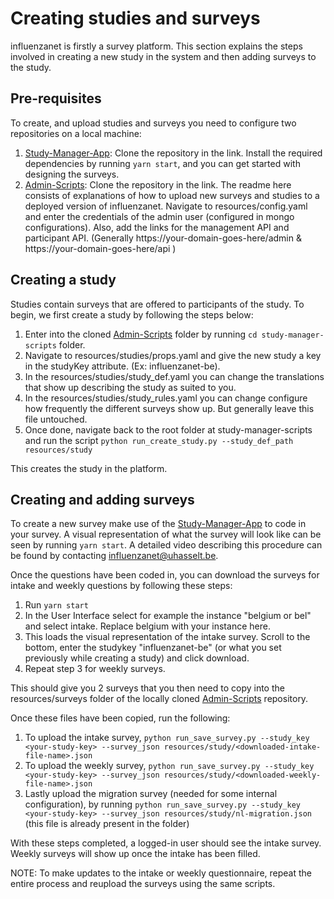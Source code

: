 # Creating studies and surveys

influenzanet is firstly a survey platform. This section explains the steps involved in creating a new study in the system and then adding surveys to the study.

## Pre-requisites

To create, and upload studies and surveys you need to configure two repositories on a local machine:

1. [Study-Manager-App](https://github.com/influenzanet/study-manager-app): Clone the repository in the link. Install the required dependencies by running ``` yarn start ```, and you can get started with designing the surveys.
2. [Admin-Scripts](https://github.com/influenzanet/admin-scripts): Clone the repository in the link. The readme here consists of explanations of how to upload new surveys and studies to a deployed version of influenzanet. Navigate to resources/config.yaml and enter the credentials of the admin user (configured in mongo configurations). Also, add the links for the management API and participant API. (Generally https://your-domain-goes-here/admin & https://your-domain-goes-here/api ) 


## Creating a study

Studies contain surveys that are offered to participants of the study. To begin, we first create a study by following the steps below:

1. Enter into the cloned [Admin-Scripts](https://github.com/influenzanet/admin-scripts) folder by running ``` cd study-manager-scripts ``` folder.
2. Navigate to resources/studies/props.yaml and give the new study a key in the studyKey attribute. (Ex: influenzanet-be).
3. In the resources/studies/study_def.yaml you can change the translations that show up describing the study as suited to you.
4. In the resources/studies/study_rules.yaml you can change configure how frequently the different surveys show up. But generally leave this file untouched.
5. Once done, navigate back to the root folder at study-manager-scripts and run the script ``` python run_create_study.py --study_def_path resources/study ```

This creates the study in the platform.

## Creating and adding surveys

To create a new survey make use of the [Study-Manager-App](https://github.com/influenzanet/study-manager-app) to code in your survey. A visual representation of what the survey will look like can be seen by running ```yarn start```. A detailed video describing this procedure can be found by contacting influenzanet@uhasselt.be. 

Once the questions have been coded in, you can download the surveys for intake and weekly questions by following these steps:
1. Run ```yarn start```
2. In the User Interface select for example the instance "belgium or bel" and select intake. Replace belgium with your instance here.
3. This loads the visual representation of the intake survey. Scroll to the bottom, enter the studykey "influenzanet-be" (or what you set previously while creating a study) and click download.
4. Repeat step 3 for weekly surveys.

This should give you 2 surveys that you then need to copy into the resources/surveys folder of the locally cloned [Admin-Scripts](https://github.com/influenzanet/admin-scripts) repository.

Once these files have been copied, run the following:
1. To upload the intake survey, ```python run_save_survey.py --study_key <your-study-key> --survey_json resources/study/<downloaded-intake-file-name>.json ```
2. To upload the weekly survey, ```python run_save_survey.py --study_key <your-study-key> --survey_json resources/study/<downloaded-weekly-file-name>.json ```
3. Lastly upload the migration survey (needed for some internal configuration), by running ```python run_save_survey.py --study_key <your-study-key> --survey_json resources/study/nl-migration.json ``` (this file is already present in the folder)

With these steps completed, a logged-in user should see the intake survey. Weekly surveys will show up once the intake has been filled.


NOTE: To make updates to the intake or weekly questionnaire, repeat the entire process and reupload the surveys using the same scripts.

